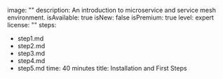 image: ""
description: An introduction to microservice and service mesh environment.
isAvailable: true
isNew: false
isPremium: true
level: expert
license: ""
steps:
- step1.md
- step2.md
- step3.md
- step4.md
- step5.md
time: 40 minutes
title: Installation and First Steps
